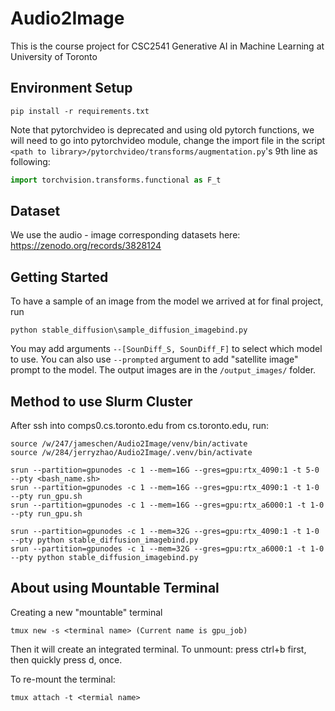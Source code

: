 # Audio2Image
This is the course project for CSC2541 Generative AI in Machine Learning at University of Toronto

## Environment Setup
```
pip install -r requirements.txt
```
Note that pytorchvideo is deprecated and using old pytorch functions, we will 
need to go into pytorchvideo module, change the import file in the script
`<path to library>/pytorchvideo/transforms/augmentation.py`'s 9th line
as following:
```python
import torchvision.transforms.functional as F_t
```


## Dataset
We use the audio - image corresponding datasets here:
https://zenodo.org/records/3828124


## Getting Started
To have a sample of an image from the model we arrived at for final project, run 
```
python stable_diffusion\sample_diffusion_imagebind.py
```
You may add arguments `--[SounDiff_S, SounDiff_F]` to select which model to use.
You can also use `--prompted` argument to add "satellite image" prompt to the model.
The output images are in the `/output_images/` folder.


## Method to use Slurm Cluster
After ssh into comps0.cs.toronto.edu from cs.toronto.edu, run:

```
source /w/247/jameschen/Audio2Image/venv/bin/activate
source /w/284/jerryzhao/Audio2Image/.venv/bin/activate

srun --partition=gpunodes -c 1 --mem=16G --gres=gpu:rtx_4090:1 -t 5-0 --pty <bash_name.sh>
srun --partition=gpunodes -c 1 --mem=16G --gres=gpu:rtx_4090:1 -t 1-0 --pty run_gpu.sh
srun --partition=gpunodes -c 1 --mem=16G --gres=gpu:rtx_a6000:1 -t 1-0 --pty run_gpu.sh

srun --partition=gpunodes -c 1 --mem=32G --gres=gpu:rtx_4090:1 -t 1-0 --pty python stable_diffusion_imagebind.py
srun --partition=gpunodes -c 1 --mem=32G --gres=gpu:rtx_a6000:1 -t 1-0 --pty python stable_diffusion_imagebind.py
```

## About using Mountable Terminal
Creating a new "mountable" terminal
```
tmux new -s <terminal name> (Current name is gpu_job)
```

Then it will create an integrated terminal. To unmount:
press ctrl+b first, then quickly press d, once. 

To re-mount the terminal:
```
tmux attach -t <termial name>
```
